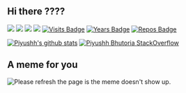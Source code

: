 ## Hi there ????

[<img src="https://img.shields.io/badge/medium-%2312100E.svg?&style=for-the-badge&logo=medium&logoColor=white" />](https://medium.com/@piyushhbhutoria)
[<img src="https://img.shields.io/badge/linkedin-%230077B5.svg?&style=for-the-badge&logo=linkedin&logoColor=white" />](http://linkedin.com/in/piyushh-bhutoria/)
[<img src = "https://img.shields.io/badge/instagram-%23E4405F.svg?style=for-the-badge&logo=instagram&logoColor=white">](https://www.instagram.com/piyushh_loves_you_so_he/) 
[<img src ="https://img.shields.io/badge/Website-pb-%23.svg?&style=for-the-badge&logo=&logoColor=white%22">](https://piyushhbhutoria.github.io/)
[![Visits Badge](https://badges.pufler.dev/visits/Piyushhbhutoria/Piyushhbhutoria?style=for-the-badge)](https://badges.pufler.dev)
[![Years Badge](https://badges.pufler.dev/years/Piyushhbhutoria?style=for-the-badge)](https://badges.pufler.dev)
[![Repos Badge](https://badges.pufler.dev/repos/Piyushhbhutoria?style=for-the-badge)](https://badges.pufler.dev)

[![Piyushh's github stats](https://github-readme-stats.vercel.app/api?username=Piyushhbhutoria&show_icons=true)](https://github.com/Piyushhbhutoria)
[![Piyushh Bhutoria StackOverflow](https://github-readme-stackoverflow.vercel.app/?userID=8202594)](https://stackoverflow.com/users/8202594/iwasidiotic) 

## A meme for you
<img src='https://random-memer.herokuapp.com/' title="Meme" alt="Please refresh the page is the meme doesn't show up.">

